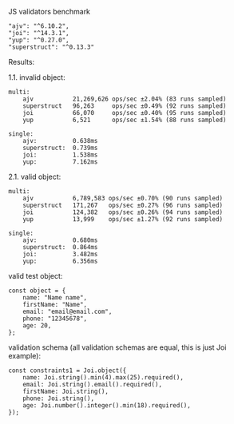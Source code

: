 JS validators benchmark

    "ajv": "^6.10.2",
    "joi": "^14.3.1",
    "yup": "^0.27.0",
    "superstruct": "^0.13.3"

Results:

1.1. invalid object:

    multi:
        ajv           21,269,626 ops/sec ±2.04% (83 runs sampled)
        superstruct   96,263     ops/sec ±0.49% (92 runs sampled)
        joi           66,070     ops/sec ±0.40% (95 runs sampled)
        yup           6,521      ops/sec ±1.54% (88 runs sampled)

    single:
        ajv:          0.638ms
        superstruct:  0.739ms
        joi:          1.538ms
        yup:          7.162ms

2.1. valid object:

    multi:
        ajv           6,789,583 ops/sec ±0.70% (90 runs sampled)
        superstruct   171,267   ops/sec ±0.27% (96 runs sampled)
        joi           124,382   ops/sec ±0.26% (94 runs sampled)
        yup           13,999    ops/sec ±1.27% (92 runs sampled)

    single:
        ajv:          0.680ms
        superstruct:  0.864ms
        joi:          3.482ms
        yup:          6.356ms

valid test object:

    const object = {
        name: "Name name",
        firstName: "Name",
        email: "email@email.com",
        phone: "12345678",
        age: 20,
    };

validation schema (all validation schemas are equal, this is just Joi example):

    const constraints1 = Joi.object({
        name: Joi.string().min(4).max(25).required(),
        email: Joi.string().email().required(),
        firstName: Joi.string(),
        phone: Joi.string(),
        age: Joi.number().integer().min(18).required(),
    });

